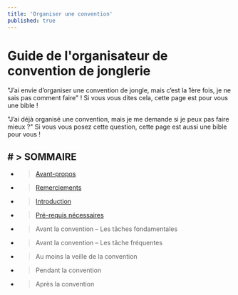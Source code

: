 ```yaml
---
title: 'Organiser une convention'
published: true
---
```


# Guide de l'organisateur de convention de jonglerie

"J’ai envie d’organiser une convention de jongle, mais c’est la 1ère fois, je ne sais pas comment faire" ! Si vous vous dites cela, cette page est pour vous une bible !

"J’ai déjà organisé une convention, mais je me demande si je peux pas faire mieux ?" Si vous vous posez cette question, cette page est aussi une bible pour vous !

## # > SOMMAIRE

* > [Avant-propos]( 	/organiser-une-convention/avant-propos)	
* > [Remerciements]( 	/organiser-une-convention/remerciements)	 	
* > [Introduction]( 	/organiser-une-convention/introduction)	
* > [Pré-requis nécessaires]( 	/organiser-une-convention/pre-requis-necessaires)
* > Avant la convention – Les tâches fondamentales
* > Avant la convention – Les tâche fréquentes
* > Au moins la veille de la convention	
* > Pendant la convention	
* > Après la convention


